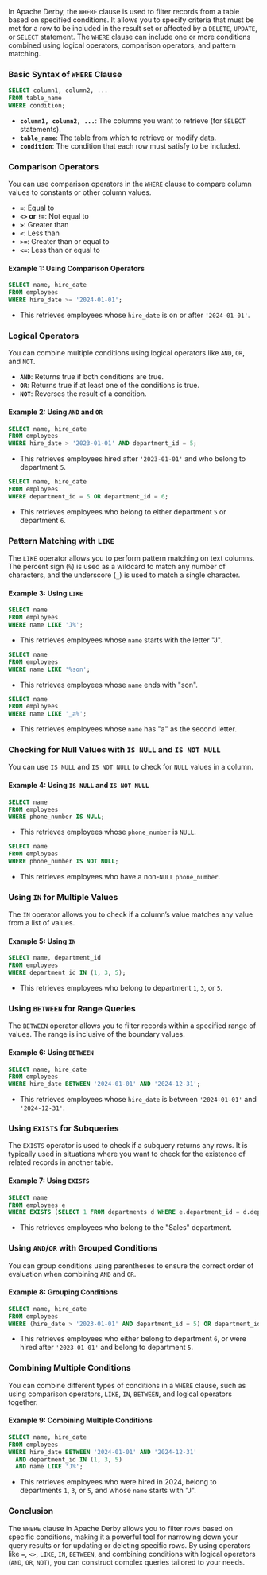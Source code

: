 In Apache Derby, the `WHERE` clause is used to filter records from a table based on specified conditions. It allows you to specify criteria that must be met for a row to be included in the result set or affected by a `DELETE`, `UPDATE`, or `SELECT` statement. The `WHERE` clause can include one or more conditions combined using logical operators, comparison operators, and pattern matching.

### Basic Syntax of `WHERE` Clause
```sql
SELECT column1, column2, ...
FROM table_name
WHERE condition;
```
- **`column1, column2, ...`**: The columns you want to retrieve (for `SELECT` statements).
- **`table_name`**: The table from which to retrieve or modify data.
- **`condition`**: The condition that each row must satisfy to be included.

### Comparison Operators
You can use comparison operators in the `WHERE` clause to compare column values to constants or other column values.

- **`=`**: Equal to
- **`<>` or `!=`**: Not equal to
- **`>`**: Greater than
- **`<`**: Less than
- **`>=`**: Greater than or equal to
- **`<=`**: Less than or equal to

#### Example 1: Using Comparison Operators
```sql
SELECT name, hire_date
FROM employees
WHERE hire_date >= '2024-01-01';
```
- This retrieves employees whose `hire_date` is on or after `'2024-01-01'`.

### Logical Operators
You can combine multiple conditions using logical operators like `AND`, `OR`, and `NOT`.

- **`AND`**: Returns true if both conditions are true.
- **`OR`**: Returns true if at least one of the conditions is true.
- **`NOT`**: Reverses the result of a condition.

#### Example 2: Using `AND` and `OR`
```sql
SELECT name, hire_date
FROM employees
WHERE hire_date > '2023-01-01' AND department_id = 5;
```
- This retrieves employees hired after `'2023-01-01'` and who belong to department `5`.

```sql
SELECT name, hire_date
FROM employees
WHERE department_id = 5 OR department_id = 6;
```
- This retrieves employees who belong to either department `5` or department `6`.

### Pattern Matching with `LIKE`
The `LIKE` operator allows you to perform pattern matching on text columns. The percent sign (`%`) is used as a wildcard to match any number of characters, and the underscore (`_`) is used to match a single character.

#### Example 3: Using `LIKE`
```sql
SELECT name
FROM employees
WHERE name LIKE 'J%';
```
- This retrieves employees whose `name` starts with the letter "J".

```sql
SELECT name
FROM employees
WHERE name LIKE '%son';
```
- This retrieves employees whose `name` ends with "son".

```sql
SELECT name
FROM employees
WHERE name LIKE '_a%';
```
- This retrieves employees whose `name` has "a" as the second letter.

### Checking for Null Values with `IS NULL` and `IS NOT NULL`
You can use `IS NULL` and `IS NOT NULL` to check for `NULL` values in a column.

#### Example 4: Using `IS NULL` and `IS NOT NULL`
```sql
SELECT name
FROM employees
WHERE phone_number IS NULL;
```
- This retrieves employees whose `phone_number` is `NULL`.

```sql
SELECT name
FROM employees
WHERE phone_number IS NOT NULL;
```
- This retrieves employees who have a non-`NULL` `phone_number`.

### Using `IN` for Multiple Values
The `IN` operator allows you to check if a column’s value matches any value from a list of values.

#### Example 5: Using `IN`
```sql
SELECT name, department_id
FROM employees
WHERE department_id IN (1, 3, 5);
```
- This retrieves employees who belong to department `1`, `3`, or `5`.

### Using `BETWEEN` for Range Queries
The `BETWEEN` operator allows you to filter records within a specified range of values. The range is inclusive of the boundary values.

#### Example 6: Using `BETWEEN`
```sql
SELECT name, hire_date
FROM employees
WHERE hire_date BETWEEN '2024-01-01' AND '2024-12-31';
```
- This retrieves employees whose `hire_date` is between `'2024-01-01'` and `'2024-12-31'`.

### Using `EXISTS` for Subqueries
The `EXISTS` operator is used to check if a subquery returns any rows. It is typically used in situations where you want to check for the existence of related records in another table.

#### Example 7: Using `EXISTS`
```sql
SELECT name
FROM employees e
WHERE EXISTS (SELECT 1 FROM departments d WHERE e.department_id = d.department_id AND d.department_name = 'Sales');
```
- This retrieves employees who belong to the "Sales" department.

### Using `AND`/`OR` with Grouped Conditions
You can group conditions using parentheses to ensure the correct order of evaluation when combining `AND` and `OR`.

#### Example 8: Grouping Conditions
```sql
SELECT name, hire_date
FROM employees
WHERE (hire_date > '2023-01-01' AND department_id = 5) OR department_id = 6;
```
- This retrieves employees who either belong to department `6`, or were hired after `'2023-01-01'` and belong to department `5`.

### Combining Multiple Conditions
You can combine different types of conditions in a `WHERE` clause, such as using comparison operators, `LIKE`, `IN`, `BETWEEN`, and logical operators together.

#### Example 9: Combining Multiple Conditions
```sql
SELECT name, hire_date
FROM employees
WHERE hire_date BETWEEN '2024-01-01' AND '2024-12-31'
  AND department_id IN (1, 3, 5)
  AND name LIKE 'J%';
```
- This retrieves employees who were hired in 2024, belong to departments `1`, `3`, or `5`, and whose `name` starts with "J".

### Conclusion
The `WHERE` clause in Apache Derby allows you to filter rows based on specific conditions, making it a powerful tool for narrowing down your query results or for updating or deleting specific rows. By using operators like `=`, `<>`, `LIKE`, `IN`, `BETWEEN`, and combining conditions with logical operators (`AND`, `OR`, `NOT`), you can construct complex queries tailored to your needs.
